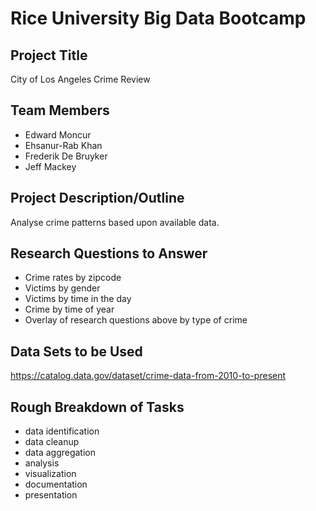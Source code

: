 # Rice University Big Data Bootcamp
## Project Title 

City of Los Angeles Crime Review
## Team Members

- Edward Moncur
- Ehsanur-Rab Khan
- Frederik De Bruyker
- Jeff Mackey

## Project Description/Outline

Analyse crime patterns based upon available data.

## Research Questions to Answer

- Crime rates by zipcode
- Victims by gender
- Victims by time in the day
- Crime by time of year
- Overlay of research questions above by type of crime

## Data Sets to be Used

https://catalog.data.gov/dataset/crime-data-from-2010-to-present

## Rough Breakdown of Tasks 

- data identification
- data cleanup
- data aggregation
- analysis
- visualization
- documentation
- presentation




